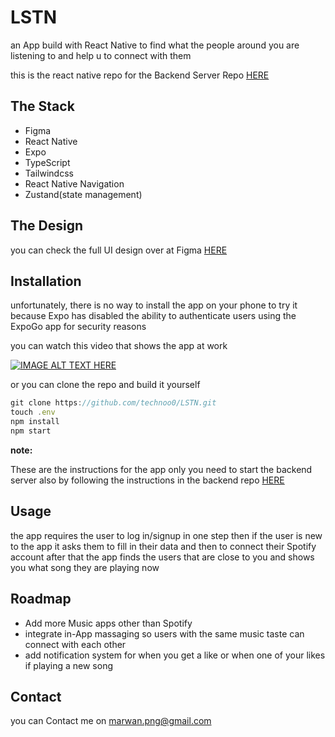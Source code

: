 # LSTN

an App build with React Native to find what the people around you are listening to and help u to connect with them

this is the react native repo for the Backend Server Repo [HERE](https://github.com/technoo0/LSTN-Server)

## The Stack

- Figma
- React Native
- Expo
- TypeScript
- Tailwindcss
- React Native Navigation
- Zustand(state management)

## The Design

you can check the full UI design over at Figma [HERE](https://www.figma.com/file/UFaiy2DwccJZTxvJ0S5KNE/LSTN?t=pfmmn9wDOfruX2Uv-1)

## Installation

unfortunately, there is no way to install the app on your phone to try it because Expo has disabled the ability to authenticate users using the ExpoGo app for security reasons

you can watch this video that shows the app at work  

[![IMAGE ALT TEXT HERE](https://img.youtube.com/vi/bWt9vHtml4g/0.jpg)](https://youtu.be/bWt9vHtml4g)

or you can clone the repo and build it yourself 

```jsx
git clone https://github.com/technoo0/LSTN.git
touch .env 
npm install
npm start 
```

**note:**

These are the instructions for the app only you need to start the backend server also by following the instructions in the backend repo [HERE](https://github.com/technoo0/LSTN-Server)

## Usage

the app requires the user to log in/signup in one step then if the user is new to the app it asks them to fill in their data and then to connect their Spotify account after that the app finds the users that are close to you and shows you what song they are playing now

## Roadmap

- Add more Music apps other than Spotify
- integrate in-App massaging so users with the same music taste can connect with each other
- add notification system for when you get a like or when one of your likes if playing a new song

## Contact

you can Contact me on marwan.png@gmail.com
